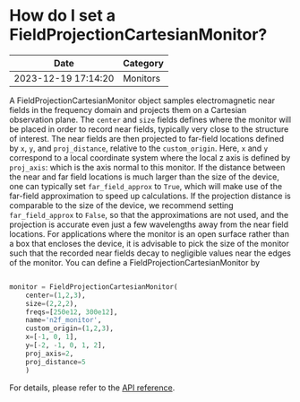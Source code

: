 # How do I set a FieldProjectionCartesianMonitor?

| Date       | Category    |
|------------|-------------|
| 2023-12-19 17:14:20 | Monitors |


A FieldProjectionCartesianMonitor object samples electromagnetic near fields in the frequency domain and projects them on a Cartesian observation plane. The `center` and `size` fields defines where the monitor will be placed in order to record near fields, typically very close to the structure of interest. The near fields are then projected to far-field locations defined by `x`, `y`, and `proj_distance`, relative to the `custom_origin`. Here, `x` and `y` correspond to a local coordinate system where the local z axis is defined by `proj_axis`: which is the axis normal to this monitor. If the distance between the near and far field locations is much larger than the size of the device, one can typically set `far_field_approx` to `True`, which will make use of the far-field approximation to speed up calculations. If the projection distance is comparable to the size of the device, we recommend setting `far_field_approx` to `False`, so that the approximations are not used, and the projection is accurate even just a few wavelengths away from the near field locations. For applications where the monitor is an open surface rather than a box that encloses the device, it is advisable to pick the size of the monitor such that the recorded near fields decay to negligible values near the edges of the monitor. You can define a FieldProjectionCartesianMonitor by



```python

monitor = FieldProjectionCartesianMonitor(
    center=(1,2,3),
    size=(2,2,2),
    freqs=[250e12, 300e12],
    name='n2f_monitor',
    custom_origin=(1,2,3),
    x=[-1, 0, 1],
    y=[-2, -1, 0, 1, 2],
    proj_axis=2,
    proj_distance=5
    )

```



For details, please refer to the [API reference](https://docs.flexcompute.com/projects/tidy3d/en/latest/api/_autosummary/tidy3d.FieldProjectionCartesianMonitor.html).